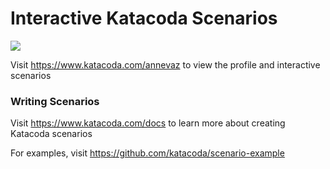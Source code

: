 # Interactive Katacoda Scenarios

[![](http://shields.katacoda.com/katacoda/annevaz/count.svg)](https://www.katacoda.com/annevaz "Get your profile on Katacoda.com")

Visit https://www.katacoda.com/annevaz to view the profile and interactive scenarios

### Writing Scenarios
Visit https://www.katacoda.com/docs to learn more about creating Katacoda scenarios

For examples, visit https://github.com/katacoda/scenario-example
